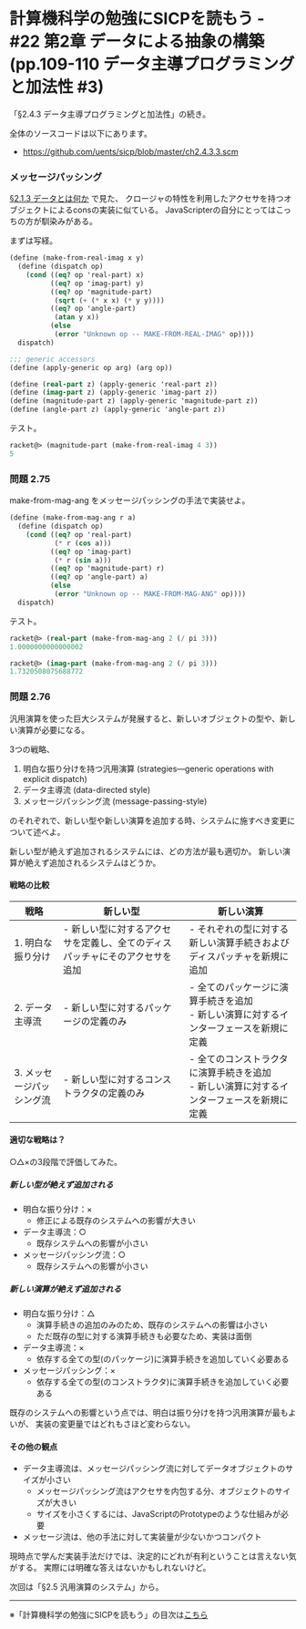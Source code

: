 計算機科学の勉強にSICPを読もう - #22 第2章 データによる抽象の構築 (pp.109-110 データ主導プログラミングと加法性 #3)
======================================

「§2.4.3 データ主導プログラミングと加法性」の続き。

全体のソースコードは以下にあります。

* https://github.com/uents/sicp/blob/master/ch2.4.3.3.scm


### メッセージパッシング

[§2.1.3 データとは何か](/entry/sicp/005-ch2.1.md) で見た、
クロージャの特性を利用したアクセサを持つオブジェクトによるconsの実装に似ている。
JavaScripterの自分にとってはこっちの方が馴染みがある。

まずは写経。

```scheme
(define (make-from-real-imag x y)
  (define (dispatch op)
	(cond ((eq? op 'real-part) x)
		  ((eq? op 'imag-part) y)
		  ((eq? op 'magnitude-part)
		   (sqrt (+ (* x x) (* y y))))
		  ((eq? op 'angle-part)
		   (atan y x))
		  (else
		   (error "Unknown op -- MAKE-FROM-REAL-IMAG" op))))
  dispatch)

;;; generic accessors
(define (apply-generic op arg) (arg op))

(define (real-part z) (apply-generic 'real-part z))
(define (imag-part z) (apply-generic 'imag-part z))
(define (magnitude-part z) (apply-generic 'magnitude-part z))
(define (angle-part z) (apply-generic 'angle-part z))
```

テスト。

```scheme
racket@> (magnitude-part (make-from-real-imag 4 3))
5
```

### 問題 2.75

make-from-mag-ang をメッセージパッシングの手法で実装せよ。

```scheme
(define (make-from-mag-ang r a)
  (define (dispatch op)
	(cond ((eq? op 'real-part)
		   (* r (cos a)))
		  ((eq? op 'imag-part)
		   (* r (sin a)))
		  ((eq? op 'magnitude-part) r)
		  ((eq? op 'angle-part) a)
		  (else
		   (error "Unknown op -- MAKE-FROM-MAG-ANG" op))))
  dispatch)
```

テスト。

```scheme
racket@> (real-part (make-from-mag-ang 2 (/ pi 3)))
1.0000000000000002

racket@> (imag-part (make-from-mag-ang 2 (/ pi 3)))
1.7320508075688772
```

### 問題 2.76

汎用演算を使った巨大システムが発展すると、新しいオブジェクトの型や、新しい演算が必要になる。

3つの戦略、

1. 明白な振り分けを持つ汎用演算 (strategies—generic operations with explicit dispatch)
2. データ主導流 (data-directed style)
3. メッセージパッシング流 (message-passing-style)

のそれぞれで、新しい型や新しい演算を追加する時、システムに施すべき変更について述べよ。

新しい型が絶えず追加されるシステムには、どの方法が最も適切か。
新しい演算が絶えず追加されるシステムはどうか。

#### 戦略の比較

| 戦略                      | 新しい型                                                                     | 新しい演算                                                                                    |
|---------------------------|------------------------------------------------------------------------------|-----------------------------------------------------------------------------------------------|
| 1. 明白な振り分け         | - 新しい型に対するアクセサを定義し、全てのディスパッチャにそのアクセサを追加 | - それぞれの型に対する新しい演算手続きおよびディスパッチャを新規に追加                        |
| 2. データ主導流           | - 新しい型に対するパッケージの定義のみ                                       | - 全てのパッケージに演算手続きを追加<br>- 新しい演算に対するインターフェースを新規に定義     |
| 3. メッセージパッシング流 | - 新しい型に対するコンストラクタの定義のみ                                   | - 全てのコンストラクタに演算手続きを追加<br>- 新しい演算に対するインターフェースを新規に定義 |

#### 適切な戦略は？

○△×の3段階で評価してみた。

##### 新しい型が絶えず追加される

- 明白な振り分け：×
  + 修正による既存のシステムへの影響が大きい
- データ主導流：○
  + 既存システムへの影響が小さい
- メッセージパッシング流：○
  + 既存システムへの影響が小さい

##### 新しい演算が絶えず追加される

- 明白な振り分け：△
  + 演算手続きの追加のみのため、既存のシステムへの影響は小さい
  + ただ既存の型に対する演算手続きも必要なため、実装は面倒
- データ主導流：×
  + 依存する全ての型(のパッケージ)に演算手続きを追加していく必要ある
- メッセージパッシング：×
  + 依存する全ての型(のコンストラクタ)に演算手続きを追加していく必要ある

既存のシステムへの影響という点では、明白は振り分けを持つ汎用演算が最もよいが、
実装の変更量ではどれもさほど変わらない。

#### その他の観点

- データ主導流は、メッセージパッシング流に対してデータオブジェクトのサイズが小さい
  + メッセージパッシング流はアクセサを内包する分、オブジェクトのサイズが大きい
  + サイズを小さくするには、JavaScriptのPrototypeのような仕組みが必要
- メッセージ流は、他の手法に対して実装量が少ないかつコンパクト


現時点で学んだ実装手法だけでは、決定的にどれが有利ということは言えない気がする。
実際には明確な答えはないかもしれないけど。


次回は「§2.5 汎用演算のシステム」から。

--------------------------------

※「計算機科学の勉強にSICPを読もう」の目次は[こちら](/entry/sicp/index.md)

